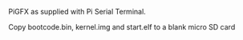 PiGFX as supplied with Pi Serial Terminal.

Copy bootcode.bin, kernel.img and start.elf to a blank micro SD card
